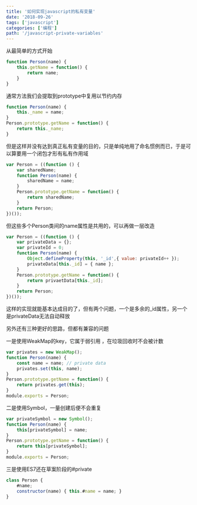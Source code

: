 ```yaml
---
title: '如何实现javascript的私有变量'
date: '2018-09-26'
tags: ['javascript']
categories: ['编程']
path: '/javascript-private-variables'
---
```


从最简单的方式开始

```javascript
function Person(name) {
    this.getName = function() {
        return name;
    }
}
```

通常方法我们会提取到prototype中复用以节约内存

```javascript
function Person(name) {
	this._name = name;
}
Person.prototype.getName = function() {
	return this._name;
}
```

但是这样并没有达到真正私有变量的目的，只是单纯地用了命名惯例而已，于是可以算要用一个闭包才形有私有作用域

```javascript
var Person = ((function () {
    var sharedName;
    function Person(name) {
        sharedName = name;
    }
    Person.prototype.getName = function() {
        return sharedName;
    }
    return Person;
})());
```

但这些多个Person类间的name属性是共用的，可以再做一层改造

```javascript
var Person = ((function () {
    var privateData = {};
    var privateId = 0;
    function Person(name) {
        Object.defineProperty(this, '_id',{ value: privateId++ });
        privateData[this._id] = { name };
    }
    Person.prototype.getName = function() {
        return privaetData[this._id];
    }
    return Person;
})());
```

这样的实现就能基本达成目的了，但有两个问题，一个是多余的_id属性，另一个是privateData无法自动释放

另外还有三种更好的思路，但都有兼容的问题

一是使用WeakMap的key，它属于弱引用 ，在垃圾回收时不会被计数

```javascript
var privates = new WeakMap();
function Person(name) {
    const name = name; // private data
    privates.set(this, name);
}
Person.prototype.getName = function() {
    return privates.get(this);
}
module.exports = Person;
```

二是使用Symbol，一量创建后便不会重复

```javascript
var privateSymbol = new Symbol();
function Person(name) {
    this[privateSymbol] = name;
}
Person.prototype.getName = function() {
    return this[privateSymbol];
}
module.exports = Person;
```

三是使用ES7还在草案阶段的#private

```javascript
class Person {
    #name;
    constructor(name) { this.#name = name; }
}
```

